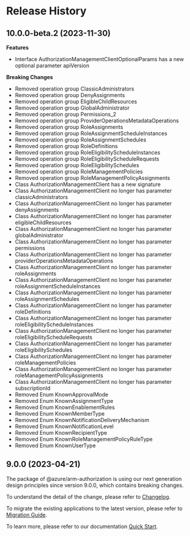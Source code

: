 # Release History
    
## 10.0.0-beta.2 (2023-11-30)
    
**Features**

  - Interface AuthorizationManagementClientOptionalParams has a new optional parameter apiVersion

**Breaking Changes**

  - Removed operation group ClassicAdministrators
  - Removed operation group DenyAssignments
  - Removed operation group EligibleChildResources
  - Removed operation group GlobalAdministrator
  - Removed operation group Permissions_2
  - Removed operation group ProviderOperationsMetadataOperations
  - Removed operation group RoleAssignments
  - Removed operation group RoleAssignmentScheduleInstances
  - Removed operation group RoleAssignmentSchedules
  - Removed operation group RoleDefinitions
  - Removed operation group RoleEligibilityScheduleInstances
  - Removed operation group RoleEligibilityScheduleRequests
  - Removed operation group RoleEligibilitySchedules
  - Removed operation group RoleManagementPolicies
  - Removed operation group RoleManagementPolicyAssignments
  - Class AuthorizationManagementClient has a new signature
  - Class AuthorizationManagementClient no longer has parameter classicAdministrators
  - Class AuthorizationManagementClient no longer has parameter denyAssignments
  - Class AuthorizationManagementClient no longer has parameter eligibleChildResources
  - Class AuthorizationManagementClient no longer has parameter globalAdministrator
  - Class AuthorizationManagementClient no longer has parameter permissions
  - Class AuthorizationManagementClient no longer has parameter providerOperationsMetadataOperations
  - Class AuthorizationManagementClient no longer has parameter roleAssignments
  - Class AuthorizationManagementClient no longer has parameter roleAssignmentScheduleInstances
  - Class AuthorizationManagementClient no longer has parameter roleAssignmentSchedules
  - Class AuthorizationManagementClient no longer has parameter roleDefinitions
  - Class AuthorizationManagementClient no longer has parameter roleEligibilityScheduleInstances
  - Class AuthorizationManagementClient no longer has parameter roleEligibilityScheduleRequests
  - Class AuthorizationManagementClient no longer has parameter roleEligibilitySchedules
  - Class AuthorizationManagementClient no longer has parameter roleManagementPolicies
  - Class AuthorizationManagementClient no longer has parameter roleManagementPolicyAssignments
  - Class AuthorizationManagementClient no longer has parameter subscriptionId
  - Removed Enum KnownApprovalMode
  - Removed Enum KnownAssignmentType
  - Removed Enum KnownEnablementRules
  - Removed Enum KnownMemberType
  - Removed Enum KnownNotificationDeliveryMechanism
  - Removed Enum KnownNotificationLevel
  - Removed Enum KnownRecipientType
  - Removed Enum KnownRoleManagementPolicyRuleType
  - Removed Enum KnownUserType
    
    
## 9.0.0 (2023-04-21)

The package of @azure/arm-authorization is using our next generation design principles since version 9.0.0, which contains breaking changes.

To understand the detail of the change, please refer to [Changelog](https://aka.ms/js-track2-changelog).

To migrate the existing applications to the latest version, please refer to [Migration Guide](https://aka.ms/js-track2-migration-guide).

To learn more, please refer to our documentation [Quick Start](https://aka.ms/js-track2-quickstart).
